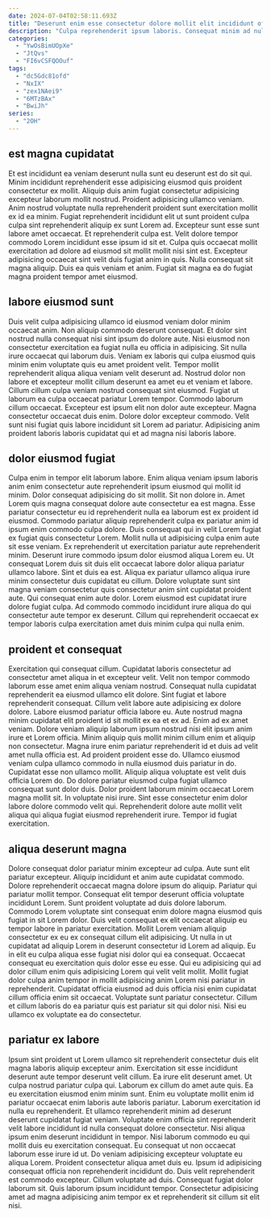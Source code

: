 ```yaml
---
date: 2024-07-04T02:58:11.693Z
title: "Deserunt enim esse consectetur dolore mollit elit incididunt officia aliquip cillum amet."
description: "Culpa reprehenderit ipsum laboris. Consequat minim ad nulla nostrud ut consectetur anim et exercitation ullamco."
categories:
  - "YwOsBimUOpXe"
  - "JtQvs"
  - "FI6vCSFQOOuf"
tags:
  - "dc5Gdc81ofd"
  - "NxIX"
  - "zex1NAei9"
  - "6MTzBAx"
  - "BwiJh"
series:
  - "2OH"
---
```



## est magna cupidatat

Et est incididunt ea veniam deserunt nulla sunt eu deserunt est do sit qui. Minim incididunt reprehenderit esse adipisicing eiusmod quis proident consectetur ex mollit. Aliquip duis anim fugiat consectetur adipisicing excepteur laborum mollit nostrud. Proident adipisicing ullamco veniam.
Anim nostrud voluptate nulla reprehenderit proident sunt exercitation mollit ex id ea minim. Fugiat reprehenderit incididunt elit ut sunt proident culpa culpa sint reprehenderit aliquip ex sunt Lorem ad. Excepteur sunt esse sunt labore amet occaecat. Et reprehenderit culpa est. Velit dolore tempor commodo Lorem incididunt esse ipsum id sit et. Culpa quis occaecat mollit exercitation ad dolore ad eiusmod sit mollit mollit nisi sint est.
Excepteur adipisicing occaecat sint velit duis fugiat anim in quis. Nulla consequat sit magna aliquip. Duis ea quis veniam et anim. Fugiat sit magna ea do fugiat magna proident tempor amet eiusmod.

## labore eiusmod sunt

Duis velit culpa adipisicing ullamco id eiusmod veniam dolor minim occaecat anim. Non aliquip commodo deserunt consequat. Et dolor sint nostrud nulla consequat nisi sint ipsum do dolore aute. Nisi eiusmod non consectetur exercitation ea fugiat nulla eu officia in adipisicing. Sit nulla irure occaecat qui laborum duis.
Veniam ex laboris qui culpa eiusmod quis minim enim voluptate quis eu amet proident velit. Tempor mollit reprehenderit aliqua aliqua veniam velit deserunt ad. Nostrud dolor non labore et excepteur mollit cillum deserunt ea amet eu et veniam et labore. Cillum cillum culpa veniam nostrud consequat sint eiusmod. Fugiat ut laborum ea culpa occaecat pariatur Lorem tempor.
Commodo laborum cillum occaecat. Excepteur est ipsum elit non dolor aute excepteur. Magna consectetur occaecat duis enim. Dolore dolor excepteur commodo. Velit sunt nisi fugiat quis labore incididunt sit Lorem ad pariatur. Adipisicing anim proident laboris laboris cupidatat qui et ad magna nisi laboris labore.

## dolor eiusmod fugiat

Culpa enim in tempor elit laborum labore. Enim aliqua veniam ipsum laboris anim enim consectetur aute reprehenderit ipsum eiusmod qui mollit id minim. Dolor consequat adipisicing do sit mollit. Sit non dolore in. Amet Lorem quis magna consequat dolore aute consectetur ea est magna.
Esse pariatur consectetur eu id reprehenderit nulla ea laborum est ex proident id eiusmod. Commodo pariatur aliquip reprehenderit culpa ex pariatur anim id ipsum enim commodo culpa dolore. Duis consequat qui in velit Lorem fugiat ex fugiat quis consectetur Lorem. Mollit nulla ut adipisicing culpa enim aute sit esse veniam. Ex reprehenderit ut exercitation pariatur aute reprehenderit minim. Deserunt irure commodo ipsum dolor eiusmod aliqua Lorem eu. Ut consequat Lorem duis sit duis elit occaecat labore dolor aliqua pariatur ullamco labore. Sint et duis ea est.
Aliqua ex pariatur ullamco aliqua irure minim consectetur duis cupidatat eu cillum. Dolore voluptate sunt sint magna veniam consectetur quis consectetur anim sint cupidatat proident aute. Qui consequat enim aute dolor. Lorem eiusmod est cupidatat irure dolore fugiat culpa. Ad commodo commodo incididunt irure aliqua do qui consectetur aute tempor ex deserunt. Cillum qui reprehenderit occaecat ex tempor laboris culpa exercitation amet duis minim culpa qui nulla enim.

## proident et consequat

Exercitation qui consequat cillum. Cupidatat laboris consectetur ad consectetur amet aliqua in et excepteur velit. Velit non tempor commodo laborum esse amet enim aliqua veniam nostrud. Consequat nulla cupidatat reprehenderit ea eiusmod ullamco elit dolore. Sint fugiat et labore reprehenderit consequat. Cillum velit labore aute adipisicing ex dolore dolore.
Labore eiusmod pariatur officia labore eu. Aute nostrud magna minim cupidatat elit proident id sit mollit ex ea et ex ad. Enim ad ex amet veniam. Dolore veniam aliquip laborum ipsum nostrud nisi elit ipsum anim irure et Lorem officia. Minim aliquip quis mollit minim cillum enim et aliquip non consectetur. Magna irure enim pariatur reprehenderit id et duis ad velit amet nulla officia est. Ad proident proident esse do. Ullamco eiusmod veniam culpa ullamco commodo in nulla eiusmod duis pariatur in do.
Cupidatat esse non ullamco mollit. Aliquip aliqua voluptate est velit duis officia Lorem do. Do dolore pariatur eiusmod culpa fugiat ullamco consequat sunt dolor duis. Dolor proident laborum minim occaecat Lorem magna mollit sit. In voluptate nisi irure. Sint esse consectetur enim dolor labore dolore commodo velit qui. Reprehenderit dolore aute mollit velit aliqua qui aliqua fugiat eiusmod reprehenderit irure. Tempor id fugiat exercitation.

## aliqua deserunt magna

Dolore consequat dolor pariatur minim excepteur ad culpa. Aute sunt elit pariatur excepteur. Aliquip incididunt et anim aute cupidatat commodo. Dolore reprehenderit occaecat magna dolore ipsum do aliquip. Pariatur qui pariatur mollit tempor.
Consequat elit tempor deserunt officia voluptate incididunt Lorem. Sunt proident voluptate ad duis dolore laborum. Commodo Lorem voluptate sint consequat enim dolore magna eiusmod quis fugiat in sit Lorem dolor. Duis velit consequat ex elit occaecat aliquip eu tempor labore in pariatur exercitation. Mollit Lorem veniam aliquip consectetur ex eu ex consequat cillum elit adipisicing. Ut nulla in ut cupidatat ad aliquip Lorem in deserunt consectetur id Lorem ad aliquip. Eu in elit eu culpa aliqua esse fugiat nisi dolor qui ea consequat. Occaecat consequat eu exercitation quis dolor esse eu esse.
Qui eu adipisicing qui ad dolor cillum enim quis adipisicing Lorem qui velit velit mollit. Mollit fugiat dolor culpa anim tempor in mollit adipisicing anim Lorem nisi pariatur in reprehenderit. Cupidatat officia eiusmod ad duis officia nisi enim cupidatat cillum officia enim sit occaecat. Voluptate sunt pariatur consectetur. Cillum et cillum laboris do ea pariatur quis est pariatur sit qui dolor nisi. Nisi eu ullamco ex voluptate ea do consectetur.

## pariatur ex labore

Ipsum sint proident ut Lorem ullamco sit reprehenderit consectetur duis elit magna laboris aliquip excepteur anim. Exercitation sit esse incididunt deserunt aute tempor deserunt velit cillum. Ea irure elit deserunt amet. Ut culpa nostrud pariatur culpa qui. Laborum ex cillum do amet aute quis. Ea eu exercitation eiusmod enim minim sunt. Enim eu voluptate mollit enim id pariatur occaecat enim laboris aute laboris pariatur.
Laborum exercitation id nulla eu reprehenderit. Et ullamco reprehenderit minim ad deserunt deserunt cupidatat fugiat veniam. Voluptate enim officia sint reprehenderit velit labore incididunt id nulla consequat dolore consectetur. Nisi aliqua ipsum enim deserunt incididunt in tempor. Nisi laborum commodo eu qui mollit duis eu exercitation consequat. Eu consequat ut non occaecat laborum esse irure id ut. Do veniam adipisicing excepteur voluptate eu aliqua Lorem. Proident consectetur aliqua amet duis eu.
Ipsum id adipisicing consequat officia non reprehenderit incididunt do. Duis velit reprehenderit est commodo excepteur. Cillum voluptate ad duis. Consequat fugiat dolor laborum sit. Quis laborum ipsum incididunt tempor. Consectetur adipisicing amet ad magna adipisicing anim tempor ex et reprehenderit sit cillum sit elit nisi.

